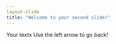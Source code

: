 ```yaml
---
layout:slide
title: "Welcome to your second slide!"
---
```

Your textx
Use the left arrow to go back!
